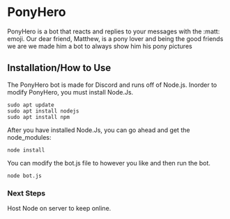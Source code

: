 # PonyHero

PonyHero is a bot that reacts and replies to your messages with the :matt: emoji. Our dear friend, Matthew, is a pony lover and being the good friends we are we made him a bot to always show him his pony pictures

## Installation/How to Use

The PonyHero bot is made for Discord and runs off of Node.js. Inorder to modify PonyHero, you must install Node.Js.
```
sudo apt update
sudo apt install nodejs
sudo apt install npm
```

After you have installed Node.Js, you can go ahead and get the node_modules:
```
node install
```

You can modify the bot.js file to however you like and then run the bot.
```
node bot.js

```

### Next Steps

Host Node on server to keep online.
